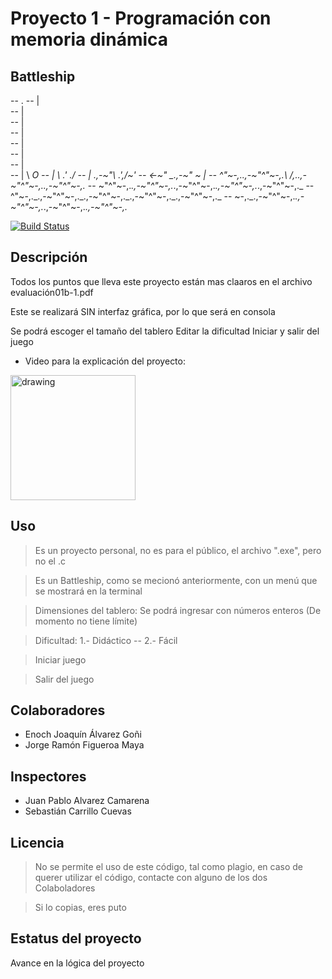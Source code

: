 # Proyecto 1 - Programación con memoria dinámica
## Battleship

--             .
--             |\
--             | \
--             |  \
--             |   \
--             |    \
--             |     \
--             |      \
--             |       \       ____O
--             |        \     .' ./
--             |   _.,-~"\  .',/~'
--             &lt;-~"   _.,-~" ~ |
-- ^"~-,._.,-~"^"~-,._\       /,._.,-~"^"~-,._.,-~"^"~-,._
-- ~"^"~-,._.,-~"^"~-,._.,-~"^"~-,._.,-~"^"~-,._.,-~"^"~-,._
-- ^"~-,._.,-~"^"~-,._.,-~"^"~-,._.,-~"^"~-,._.,-~"^"~-,._
-- ~-,._.,-~"^"~-,._.,-~"^"~-,._.,-~"^"~-,._.,-~"^"~-,._

[![Build Status](https://travis-ci.org/joemccann/dillinger.svg?branch=master)](https://github.com/JorgeFigueroa-Iteso/ProyectoMemoriaDinamica/blob/main/main.c)

## Descripción
Todos los puntos que lleva este proyecto están mas claaros en el archivo evaluación01b-1.pdf

Este se realizará SIN interfaz gráfica, por lo que será en consola

Se podrá escoger el tamaño del tablero
Editar la dificultad
Iniciar y salir del juego

- Video para la explicación del proyecto: 
<img src="https://i.pinimg.com/originals/60/c1/4a/60c14a43fb4745795b3b358868517e79.png" alt="drawing" width="200"/>

## Uso
> Es un proyecto personal, no es para el público, el archivo ".exe", pero no el .c

> Es un Battleship, como se mecionó anteriormente, con un menú que se mostrará en la terminal

> Dimensiones del tablero: Se podrá ingresar con números enteros (De momento no tiene límite)

> Dificultad: 1.- Didáctico -- 2.- Fácil

> Iniciar juego

> Salir del juego

## Colaboradores
- Enoch Joaquín Álvarez Goñi
- Jorge Ramón Figueroa Maya

## Inspectores
- Juan Pablo Alvarez Camarena
- Sebastián Carrillo Cuevas

## Licencia
> No se permite el uso de este código, tal como plagio, en caso de querer utilizar el código, contacte con alguno de los dos Colaboladores

> Si lo copias, eres puto

## Estatus del proyecto
Avance en la lógica del proyecto
